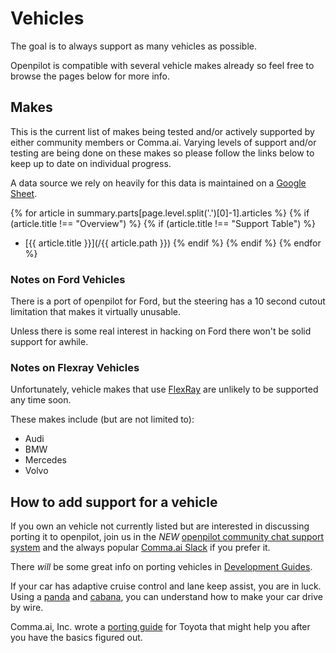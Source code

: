 # Vehicles

The goal is to always support as many vehicles as possible.

Openpilot is compatible with several vehicle makes already so feel free to browse the pages below for more info.

## Makes

This is the current list of makes being tested and/or actively supported by either community members or Comma.ai.
Varying levels of support and/or testing are being done on these makes so please follow the links below to keep up to date on individual progress.

A data source we rely on heavily for this data is maintained on a [Google Sheet](https://docs.google.com/spreadsheets/d/1yDj2PqF-q9vcqpuMI9mnEmXTo-c056MQEaZUHmqGFnc/edit?usp=sharing).

{% for article in summary.parts[page.level.split('.')[0]-1].articles %}
{% if (article.title !== "Overview") %}
{% if (article.title !== "Support Table") %}
 - [{{ article.title }}](/{{ article.path }})
{% endif %}
{% endif %}
{% endfor %}

### Notes on Ford Vehicles

There is a port of openpilot for Ford, but the steering has a 10 second
cutout limitation that makes it virtually unusable.

Unless there is some real interest in hacking on Ford there won't be solid support
for awhile.

### Notes on Flexray Vehicles

Unfortunately, vehicle makes that use [FlexRay](https://en.wikipedia.org/wiki/FlexRay) are
unlikely to be supported any time soon.

These makes include (but are not limited to):

- Audi
- BMW
- Mercedes
- Volvo

## How to add support for a vehicle

If you own an vehicle not currently listed
but are interested in discussing porting it to openpilot,
join us in the *NEW* [openpilot community chat support system](https://spectrum.chat/openpilot) and the
always popular [Comma.ai Slack](https://slack.comma.ai/) if you prefer it.

There *will* be some great info on porting vehicles in [Development Guides](../development/guides/).

If your car has adaptive cruise control and lane keep assist, you are in luck.
Using a [panda](https://comma.ai/shop/products/panda-obd-ii-dongle/) and
[cabana](https://community.comma.ai/cabana/), you can understand how to
make your car drive by wire.

Comma.ai, Inc. wrote a [porting guide](https://medium.com/@comma_ai/openpilot-port-guide-for-toyota-models-e5467f4b5fe6) for
Toyota that might help you after you have the basics figured out.
